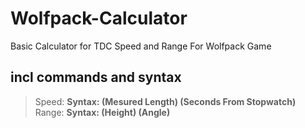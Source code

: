 # Wolfpack-Calculator
Basic Calculator for TDC Speed and Range For Wolfpack Game

## incl commands and syntax
>Speed: **Syntax: (Mesured Length) (Seconds From Stopwatch)**
>Range:  **Syntax: (Height) (Angle)**